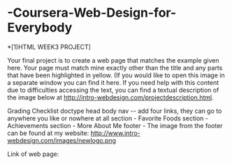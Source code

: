 # -Coursera-Web-Design-for-Everybody
*[1)HTML WEEK3 PROJECT]


Your final project is to create a web page that matches the example given here. Your page must match mine exactly other than the title and any parts that have been highlighted in yellow. (If you would like to open this image in a separate window you can find it here. If you need help with this content due to difficulties accessing the text, you can find a textual description of the image below at http://intro-webdesign.com/projectdescription.html.

Grading Checklist
doctype
head
body
nav -- add four links, they can go to anywhere you like or nowhere at all
section - Favorite Foods
section - Achievements
section - More About Me
footer - The image from the footer can be found at my website: http://www.intro-webdesign.com/images/newlogo.png
 
 Link of web page:
